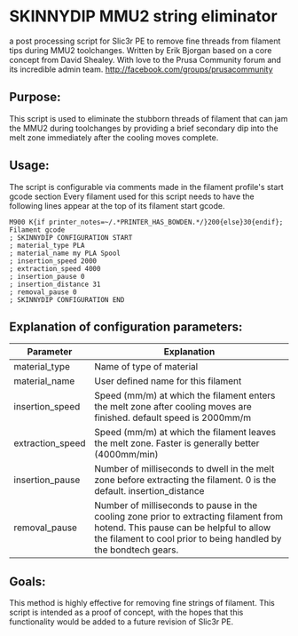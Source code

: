 # SKINNYDIP MMU2 string eliminator
a post processing script for Slic3r PE to remove fine threads from filament tips during MMU2 toolchanges.
Written by Erik Bjorgan based on a core concept from David Shealey.
With love to the Prusa Community forum and its incredible admin team.
http://facebook.com/groups/prusacommunity

## Purpose:
This script is used to eliminate the stubborn threads of filament that
can jam the MMU2 during toolchanges  by providing a brief secondary dip
into the melt zone immediately after the cooling moves complete.   

## Usage:
The script is configurable via comments made in the filament profile's start gcode section 
Every filament used for this script needs to have the following lines appear at the top of its filament start gcode.

```
M900 K{if printer_notes=~/.*PRINTER_HAS_BOWDEN.*/}200{else}30{endif}; Filament gcode
; SKINNYDIP CONFIGURATION START
; material_type PLA
; material_name my PLA Spool
; insertion_speed 2000 
; extraction_speed 4000
; insertion_pause 0 
; insertion_distance 31 
; removal_pause 0
; SKINNYDIP CONFIGURATION END
```

## Explanation of configuration parameters:
| Parameter          | Explanation                                              |
|--------------------|----------------------------------------------------------|
material_type     | Name of type of material 
material_name     | User defined name for this filament
insertion_speed   | Speed (mm/m) at which the filament enters the melt zone after cooling moves are finished. default        speed is 2000mm/m 
extraction_speed  | Speed (mm/m) at which the filament leaves the melt zone.  Faster is generally better (4000mm/min)           
insertion_pause   | Number of milliseconds to dwell in the melt zone before extracting the filament.  0 is the default.              insertion_distance| Distance in mm for filament to be inserted into the melt zone.  This is hardware specific, and shouldn't change very much from one material to the next.  31mm is the default setting (tested on BMG extruder).  If blobs appear on the wipe tower, this setting is probably too high.                                                    |
removal_pause     | Number of milliseconds to pause in the cooling zone prior to extracting filament from hotend.  This pause can be helpful to allow the filament to cool prior to being handled by the bondtech gears.                           |
                  
## Goals:
This method is highly effective for removing fine strings of filament.
This script is intended as a proof of concept, with the hopes that this
functionality would be added to a future revision of Slic3r PE.


